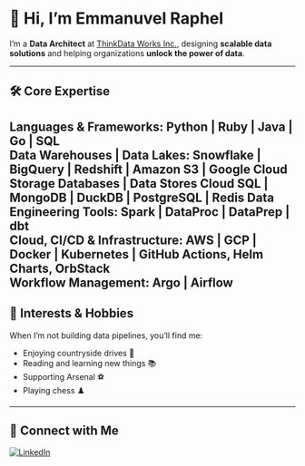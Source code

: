 # 👋 Hi, I’m Emmanuvel Raphel

I’m a **Data Architect** at [ThinkData Works Inc.](https://www.thinkdataworks.com/), designing **scalable data solutions** and helping organizations **unlock the power of data**.  

---

## 🛠️ Core Expertise

**Languages & Frameworks:** Python | Ruby | Java | Go | SQL  
**Data Warehouses | Data Lakes:** Snowflake | BigQuery | Redshift | Amazon S3 | Google Cloud Storage
**Databases | Data Stores** Cloud SQL | MongoDB | DuckDB | PostgreSQL | Redis
**Data Engineering Tools:** Spark | DataProc | DataPrep | dbt  
**Cloud, CI/CD & Infrastructure:** AWS | GCP | Docker | Kubernetes | GitHub Actions, Helm Charts, OrbStack  
**Workflow Management:** Argo | Airflow  
---

## 🌱 Interests & Hobbies

When I’m not building data pipelines, you’ll find me:  

- Enjoying countryside drives 🚗  
- Reading and learning new things 📚  
- Supporting Arsenal ⚽  
- Playing chess ♟️  

---

## 🔗 Connect with Me

[![LinkedIn](https://img.shields.io/badge/LinkedIn-Emmanuvel-blue?logo=linkedin&logoColor=white)](https://www.linkedin.com/in/raphelemmanuvel/)   
